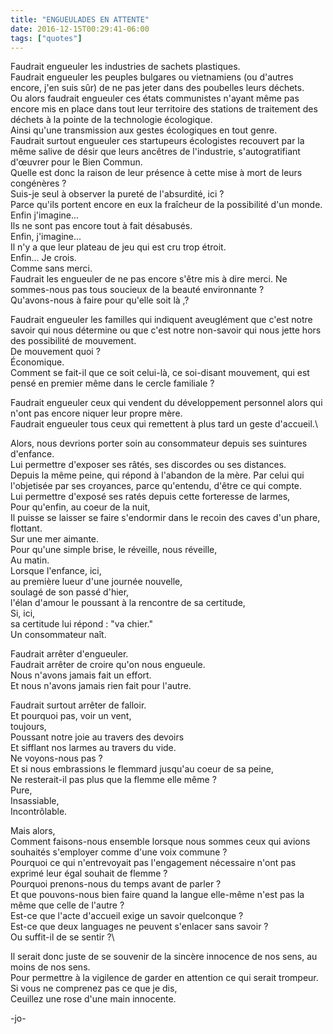 ```yaml
---
title: "ENGUEULADES EN ATTENTE"
date: 2016-12-15T00:29:41-06:00
tags: ["quotes"]
---
```




Faudrait engueuler les industries de sachets plastiques.\
Faudrait engueuler les peuples bulgares ou vietnamiens (ou d'autres encore, j'en suis sûr) de ne pas jeter dans des poubelles leurs déchets.\
Ou alors faudrait engueuler ces états communistes n'ayant même pas encore mis en place dans tout leur territoire des stations de traitement des déchets à la pointe de la technologie écologique.\
Ainsi qu'une transmission aux gestes écologiques en tout genre.\
Faudrait surtout engueuler ces startupeurs écologistes recouvert par la même salive de désir que leurs ancêtres de l'industrie, s'autogratifiant d'œuvrer pour le Bien Commun.\
Quelle est donc la raison de leur présence à cette mise à mort de leurs congénères ?\
Suis-je seul à observer la pureté de l'absurdité, ici ?\
Parce qu'ils portent encore en eux la fraîcheur de la possibilité d'un monde.\
Enfin j'imagine...\
Ils ne sont pas encore tout à fait désabusés.\
Enfin, j'imagine...\
Il n'y a que leur plateau de jeu qui est cru trop étroit.\
Enfin... Je crois.\
Comme sans merci.\
Faudrait les engueuler de ne pas encore s'être mis à dire merci.
Ne sommes-nous pas tous soucieux de la beauté environnante ?\
Qu'avons-nous à faire pour qu'elle soit là ,?

Faudrait engueuler les familles qui indiquent aveuglément que c'est notre savoir qui nous détermine ou que c'est notre non-savoir qui nous jette hors des possibilité de mouvement.\
De mouvement quoi ?\
Économique.\
Comment se fait-il que ce soit celui-là, ce soi-disant mouvement, qui est pensé en premier même dans le cercle familiale ?

Faudrait engueuler ceux qui vendent du développement personnel alors qui n'ont pas encore niquer leur propre mère.\
Faudrait engueuler tous ceux qui remettent à plus tard un geste d'accueil.\

Alors, nous devrions porter soin au consommateur depuis ses suintures d'enfance.\
Lui permettre d'exposer ses râtés, ses discordes ou ses distances.\
Depuis la même peine, qui répond à l'abandon de la mère.
Par celui qui l'objetisée par ses croyances, parce qu'entendu, d'être ce qui compte.\
Lui permettre d'exposé ses ratés depuis cette forteresse de larmes,\
Pour qu'enfin, au coeur de la nuit,\
Il puisse se laisser se faire s'endormir dans le recoin des caves d'un phare, flottant.\
Sur une mer aimante.\
Pour qu'une simple brise, le réveille, nous réveille,\
Au matin.\
Lorsque l'enfance, ici,\
au première lueur d'une journée nouvelle,\
soulagé de son passé d'hier,\
l'élan d'amour le poussant à la rencontre de sa certitude,\
Si, ici,\
sa certitude lui répond : "va chier."\
Un consommateur naît.

Faudrait arrêter d'engueuler.\
Faudrait arrêter de croire qu'on nous engueule.\
Nous n'avons jamais fait un effort.\
Et nous n'avons jamais rien fait pour l'autre.

Faudrait surtout arrêter de falloir.\
Et pourquoi pas, voir un vent,\
toujours,\
Poussant notre joie au travers des devoirs\
Et sifflant nos larmes au travers du vide.\
Ne voyons-nous pas ?\
Et si nous embrassions le flemmard jusqu'au coeur de sa peine,\
Ne resterait-il pas plus que la flemme elle même ?\
Pure,\
Insassiable,\
Incontrôlable.

Mais alors,\
Comment faisons-nous ensemble lorsque nous sommes ceux qui avions souhaités s'employer comme d'une voix commune ?\
Pourquoi ce qui n'entrevoyait pas l'engagement nécessaire n'ont pas exprimé leur égal souhait de flemme ?\
Pourquoi prenons-nous du temps avant de parler ?\
Et que pouvons-nous bien faire quand la langue elle-même n'est pas la même que celle de l'autre ?\
Est-ce que l'acte d'accueil exige un savoir quelconque ?\
Est-ce que deux languages ne peuvent s'enlacer sans savoir ?\
Ou suffit-il de se sentir ?\

Il serait donc juste de se souvenir de la sincère innocence de nos sens, au moins de nos sens.\
Pour permettre à la vigilence de garder en attention ce qui serait trompeur.\
Si vous ne comprenez pas ce que je dis,\
Ceuillez une rose d'une main innocente.


-jo-